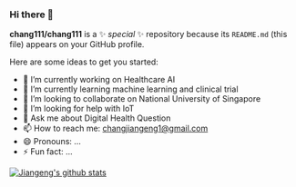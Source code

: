 <!--
- welcome
-->
### Hi there 👋


**chang111/chang111** is a ✨ _special_ ✨ repository because its `README.md` (this file) appears on your GitHub profile.

Here are some ideas to get you started:

- 🔭 I’m currently working on Healthcare AI
- 🌱 I’m currently learning machine learning and clinical trial
- 👯 I’m looking to collaborate on National University of Singapore
- 🤔 I’m looking for help with IoT
- 💬 Ask me about Digital Health Question
- 📫 How to reach me: changjiangeng1@gmail.com
- 😄 Pronouns: ...
- ⚡ Fun fact: ...

[![Jiangeng's github stats](https://github-readme-stats.vercel.app/api?username=chang111)](https://github.com/chang111/github-readme-stats)


